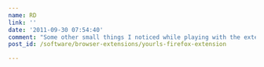 ```yaml
---
name: RD
link: ''
date: '2011-09-30 07:54:40'
comment: "Some other small things I noticed while playing with the extension (btw: I am using v1.2, bumped for Fx7):\n\n• The extension should handle the case when the keyword already exists. You can test that easily if you set a specific keyword twice for different pages. On the second attempt the extension's response is \"The API returned crap\". Better would be a hint of duplication and the chance to enter an alternative keyword (and all of this silently if the option to enter the keyword manually is not set).\n\n• While everything is configured and works correctly the button \"test configuration\" in the options returns \"undefined\", \"4\" and shortens afterwards. A test shouldn't really write to the database but just check if the settings make sense and work. What does \"undefined\" and \"4\" mean?\n\n• If the option to enter the keyword manually is set it takes the keyword when entered and generates randomly when nothing is entered. But what is the Cancel button for? It seems to do the same thing as just entering nothing. Maybe it would be a good idea to give the user the option to cancel the keyword generation that way, so that hitting \"Cancel\" just closes all dialogues and doesn't create a DB-entry.\n\nJust thoughts. :-) Love your extension, makes using YOURLS so much easier."
post_id: /software/browser-extensions/yourls-firefox-extension

---
```



